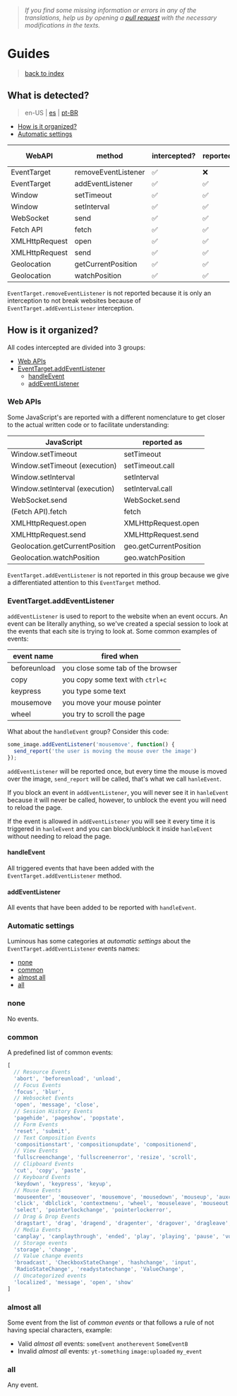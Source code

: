 > *If you find some missing information or errors in any of the translations, help us by opening a [pull request](https://github.com/gbaptista/luminous/pulls) with the necessary modifications in the texts.*

# Guides
> [back to index](../)

## What is detected?
> en-US | [es](../../../es/guides/how-it-works/what-is-detected.md) | [pt-BR](../../../pt-BR/guides/how-it-works/what-is-detected.md)

- [How is it organized?](#how-is-it-organized)
- [Automatic settings](#automatic-settings)

| WebAPI         | method              | intercepted?       | reported?          | can be bocked?     |
| -------------- | ------------------- | ------------------ | ------------------ | ------------------ |
| EventTarget    | removeEventListener | :white_check_mark: | :x:                | :x:                |
| EventTarget    | addEventListener    | :white_check_mark: | :white_check_mark: | :white_check_mark: |
| Window         | setTimeout          | :white_check_mark: | :white_check_mark: | :white_check_mark: |
| Window         | setInterval         | :white_check_mark: | :white_check_mark: | :white_check_mark: |
| WebSocket      | send                | :white_check_mark: | :white_check_mark: | :white_check_mark: |
| Fetch API      | fetch               | :white_check_mark: | :white_check_mark: | :white_check_mark: |
| XMLHttpRequest | open                | :white_check_mark: | :white_check_mark: | :white_check_mark: |
| XMLHttpRequest | send                | :white_check_mark: | :white_check_mark: | :white_check_mark: |
| Geolocation    | getCurrentPosition  | :white_check_mark: | :white_check_mark: | :white_check_mark: |
| Geolocation    | watchPosition       | :white_check_mark: | :white_check_mark: | :white_check_mark: |

`EventTarget.removeEventListener` is not reported because it is only an interception to not break websites because of `EventTarget.addEventListener` interception.

## How is it organized?

All codes intercepted are divided into 3 groups:
- [Web APIs](#web-apis)
- [EventTarget.addEventListener](#eventtarget.addeventlistener)
  - [handleEvent](#handleevent)
  - [addEventListener](#addeventlistener)

### Web APIs

Some JavaScript's are reported with a different nomenclature to get closer to the actual written code or to facilitate understanding:

| JavaScript                     | reported as            |
| -------------------------------| ---------------------- |
| Window.setTimeout              | setTimeout             |
| Window.setTimeout (execution)  | setTimeout.call        |
| Window.setInterval             | setInterval            |
| Window.setInterval (execution) | setInterval.call       |
| WebSocket.send                 | WebSocket.send         |
| (Fetch API).fetch              | fetch                  |
| XMLHttpRequest.open            | XMLHttpRequest.open    |
| XMLHttpRequest.send            | XMLHttpRequest.send    |
| Geolocation.getCurrentPosition | geo.getCurrentPosition |
| Geolocation.watchPosition      | geo.watchPosition      |

`EventTarget.addEventListener` is not reported in this group because we give a differentiated attention to this `EventTarget` method.

### EventTarget.addEventListener

`addEventListener` is used to report to the website when an event occurs. An event can be literally anything, so we've created a special session to look at the events that each site is trying to look at. Some common examples of events:

| event name   | fired when                        |
| ------------ | --------------------------------- |
| beforeunload | you close some tab of the browser |
| copy         | you copy some text with `ctrl+c`  |
| keypress     | you type some text                |
| mousemove    | you move your mouse pointer       |
| wheel        | you try to scroll the page        |

What about the `handleEvent` group? Consider this code:

```javascript
some_image.addEventListener('mousemove', function() {
  send_report('the user is moving the mouse over the image')
});
```

`addEventListener` will be reported once, but every time the mouse is moved over the image, `send_report` will be called, that's what we call `hanleEvent`.

If you block an event in `addEventListener`, you will never see it in `hanleEvent` because it will never be called, however, to unblock the event you will need to reload the page.

If the event is allowed in `addEventListener` you will see it every time it is triggered in `hanleEvent` and you can block/unblock it inside `hanleEvent` without needing to reload the page.

#### handleEvent

All triggered events that have been added with the `EventTarget.addEventListener` method.

#### addEventListener

All events that have been added to be reported with `handleEvent`.

### Automatic settings

Luminous has some categories at *automatic settings* about the `EventTarget.addEventListener` events names:

- [none](#none)
- [common](#common)
- [almost all](#almost-all)
- [all](#all)

### none

No events.

### common

A predefined list of common events:
```javascript
[
  // Resource Events
  'abort', 'beforeunload', 'unload',
  // Focus Events
  'focus', 'blur',
  // Websocket Events
  'open', 'message', 'close',
  // Session History Events
  'pagehide', 'pageshow', 'popstate',
  // Form Events
  'reset', 'submit',
  // Text Composition Events
  'compositionstart', 'compositionupdate', 'compositionend',
  // View Events
  'fullscreenchange', 'fullscreenerror', 'resize', 'scroll',
  // Clipboard Events
  'cut', 'copy', 'paste',
  // Keyboard Events
  'keydown', 'keypress', 'keyup',
  // Mouse Events
  'mouseenter', 'mouseover', 'mousemove', 'mousedown', 'mouseup', 'auxclick',
  'click', 'dblclick', 'contextmenu', 'wheel', 'mouseleave', 'mouseout',
  'select', 'pointerlockchange', 'pointerlockerror',
  // Drag & Drop Events
  'dragstart', 'drag', 'dragend', 'dragenter', 'dragover', 'dragleave', 'drop',
  // Media Events
  'canplay', 'canplaythrough', 'ended', 'play', 'playing', 'pause', 'volumechange',
  // Storage events
  'storage', 'change',
  // Value change events
  'broadcast', 'CheckboxStateChange', 'hashchange', 'input',
  'RadioStateChange', 'readystatechange', 'ValueChange',
  // Uncategorized events
  'localized', 'message', 'open', 'show'
]
```

### almost all
Some event from the list of *common events* or that follows a rule of not having special characters, example:

- Valid *almost all* events: `someEvent` `anotherevent` `SomeEventB`
- Invalid *almost all* events: `yt-something` `image:uploaded` `my_event`

### all

Any event.
